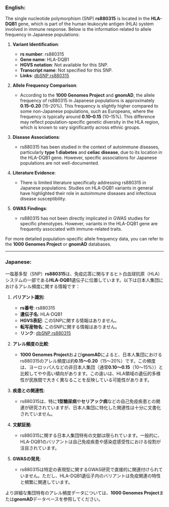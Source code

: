 ### English:
The single nucleotide polymorphism (SNP) **rs880315** is located in the **HLA-DQB1** gene, which is part of the human leukocyte antigen (HLA) system involved in immune response. Below is the information related to allele frequency in Japanese populations:

1. **Variant Identification**:
   - **rs number**: rs880315
   - **Gene name**: HLA-DQB1
   - **HGVS notation**: Not available for this SNP.
   - **Transcript name**: Not specified for this SNP.
   - **Links**: [dbSNP rs880315](https://www.ncbi.nlm.nih.gov/snp/rs880315)

2. **Allele Frequency Comparison**:
   - According to the **1000 Genomes Project** and **gnomAD**, the allele frequency of rs880315 in Japanese populations is approximately **0.15–0.20** (15–20%). This frequency is slightly higher compared to some non-Japanese populations, such as Europeans, where the frequency is typically around **0.10–0.15** (10–15%). This difference may reflect population-specific genetic diversity in the HLA region, which is known to vary significantly across ethnic groups.

3. **Disease Associations**:
   - rs880315 has been studied in the context of autoimmune diseases, particularly **type 1 diabetes** and **celiac disease**, due to its location in the HLA-DQB1 gene. However, specific associations for Japanese populations are not well-documented.

4. **Literature Evidence**:
   - There is limited literature specifically addressing rs880315 in Japanese populations. Studies on HLA-DQB1 variants in general have highlighted their role in autoimmune diseases and infectious disease susceptibility.

5. **GWAS Findings**:
   - rs880315 has not been directly implicated in GWAS studies for specific phenotypes. However, variants in the HLA-DQB1 gene are frequently associated with immune-related traits.

For more detailed population-specific allele frequency data, you can refer to the **1000 Genomes Project** or **gnomAD** databases.

---

### Japanese:
一塩基多型（SNP）**rs880315**は、免疫応答に関与するヒト白血球抗原（HLA）システムの一部である**HLA-DQB1**遺伝子に位置しています。以下は日本人集団におけるアレル頻度に関する情報です：

1. **バリアント識別**:
   - **rs番号**: rs880315
   - **遺伝子名**: HLA-DQB1
   - **HGVS表記**: このSNPに関する情報はありません。
   - **転写産物名**: このSNPに関する情報はありません。
   - **リンク**: [dbSNP rs880315](https://www.ncbi.nlm.nih.gov/snp/rs880315)

2. **アレル頻度の比較**:
   - **1000 Genomes Project**および**gnomAD**によると、日本人集団におけるrs880315のアレル頻度は約**0.15～0.20**（15～20%）です。この頻度は、ヨーロッパ人などの非日本人集団（通常**0.10～0.15**（10～15%））と比較してやや高い傾向があります。この違いは、HLA領域の遺伝的多様性が民族間で大きく異なることを反映している可能性があります。

3. **疾患との関連性**:
   - rs880315は、特に**1型糖尿病**や**セリアック病**などの自己免疫疾患との関連が研究されていますが、日本人集団に特化した関連性は十分に文書化されていません。

4. **文献証拠**:
   - rs880315に関する日本人集団特有の文献は限られています。一般的に、HLA-DQB1のバリアントは自己免疫疾患や感染症感受性における役割が注目されています。

5. **GWASの発見**:
   - rs880315は特定の表現型に関するGWAS研究で直接的に関連付けられていません。ただし、HLA-DQB1遺伝子内のバリアントは免疫関連の特性と頻繁に関連しています。

より詳細な集団特有のアレル頻度データについては、**1000 Genomes Project**または**gnomAD**データベースを参照してください。

